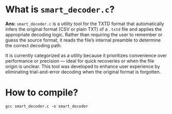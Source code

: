# What is `smart_decoder.c`?
**Ans:** `smart_decoder.c` is a utility tool for the TXTD format that automatically infers the original format (CSV or plain TXT) of a `.txtd` file and applies the appropriate decoding logic. Rather than requiring the user to remember or guess the source format, it reads the file’s internal preamble to determine the correct decoding path.

It is currently categorized as a utility because it prioritizes convenience over performance or precision — ideal for quick recoveries or when the file origin is unclear. This tool was developed to enhance user experience by eliminating trial-and-error decoding when the original format is forgotten.

# How to compile?
```
gcc smart_decoder.c -o smart_decoder
```
